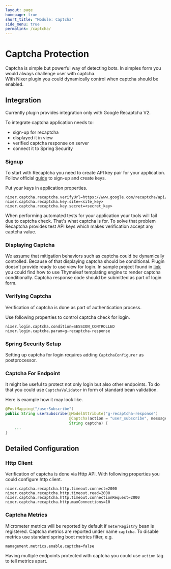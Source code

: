 ```yaml
---
layout: page
homepage: true
short_title: "Module: Captcha"
side_menu: true
permalink: /captcha/
---
```


# Captcha Protection

Captcha is simple but powerful way of detecting bots. In simples form you would always challenge user with captcha.  
With Nixer plugin you could dynamically control when captcha should be enabled. 

## Integration
Currently plugin provides integration only with Google Recaptcha V2.

To integrate captcha application needs to:
 - sign-up for recaptcha
 - displayed it in view
 - verified captcha response on server
 - connect it to Spring Security

### Signup
To start with Recaptcha you need to create API key pair for your application.
Follow official [guide](https://developers.google.com/recaptcha/intro) to sign-up and create keys.

Put your keys in application properties.

```properties
nixer.captcha.recaptcha.verifyUrl=https://www.google.com/recaptcha/api/siteverify
nixer.captcha.recaptcha.key.site=<site_key>
nixer.captcha.recaptcha.key.secret=<secret_key>
```

When performing automated tests for your application your tools will fail due to captcha check. That's what captcha is for.
To solve that problem Recaptcha provides test API keys which makes verification accept any captcha value.   

### Displaying Captcha
We assume that mitigation behaviors such as captcha could be dynamically controlled. Because of that displaying captcha should be conditional.
Plugin doesn't provide ready to use view for login.
In sample project found in [link](../samples/example) you could find how to use Thymeleaf templating engine to render captcha conditionally. 
Captcha response code should be submitted as part of login form. 

### Verifying Captcha
Verification of captcha is done as part of authentication process. 

Use following properties to control captcha check for login.

```properties
nixer.login.captcha.condition=SESSION_CONTROLLED
nixer.login.captcha.param=g-recaptcha-response
```

### Spring Security Setup

Setting up captcha for login requires adding `CaptchaConfigurer` as postprocessor.

### Captcha For Endpoint
It might be useful to protect not only login but also other endpoints. To do that you could use `CaptchaValidator` in form of standard 
bean validation.  

Here is example how it may look like.

```java
@PostMapping("/userSubscribe")
public String userSubscribe(@ModelAttribute("g-recaptcha-response") 
                            @Captcha(action = "user_subscribe", message = "Captcha error") 
                            String captcha) {
    ...
}
```

## Detailed Configuration
### Http Client
Verification of captcha is done via Http API. With following properties you could configure http client. 

```properties
nixer.captcha.recaptcha.http.timeout.connect=2000
nixer.captcha.recaptcha.http.timeout.read=2000
nixer.captcha.recaptcha.http.timeout.connectionRequest=2000
nixer.captcha.recaptcha.http.maxConnections=10
```

### Captcha Metrics
Micrometer metrics will be reported by default if `meterRegistry` bean is registered. 
Captcha metrics are reported under name `captcha`. 
To disable metrics use standard spring boot metrics filter, e.g.

```properties
management.metrics.enable.captcha=false
```

Having multiple endpoints protected with captcha you could use `action` tag to tell metrics apart.
